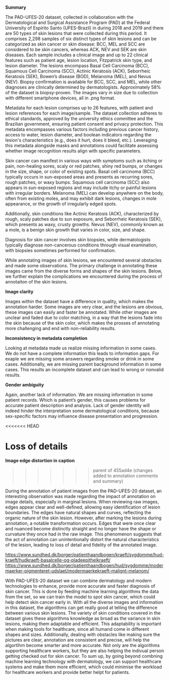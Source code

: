 **Summary**

The PAD-UFES-20 dataset, collected in collaboration with the Dermatological and Surgical Assistance Program (PAD) at the Federal University of Espírito Santo (UFES-Brazil) in during 2018 and 2019 and there are 50 types of skin lesions that were collected during this period. It comprises 2,298 samples of six distinct types of skin lesions and can be categorized as skin cancer or skin disease: BCC, MEL and SCC are considered to be skin cancers, whereas ACK, NEV and SEK are skin diseases. Each sample includes a clinical image and up to 22 clinical features such as patient age, lesion location, Fitzpatrick skin type, and lesion diameter. The lesions encompass Basal Cell Carcinoma (BCC), Squamous Cell Carcinoma (SCC), Actinic Keratosis (ACK), Seborrheic Keratosis (SEK), Bowen’s disease (BOD), Melanoma (MEL), and Nevus (NEV). Biopsy confirmation is available for BCC, SCC, and MEL, while other diagnoses are clinically determined by dermatologists. Approximately 58% of the dataset is biopsy-proven. The images vary in size due to collection with different smartphone devices, all in .png format. 

Metadata for each lesion comprises up to 26 features, with patient and lesion references for each image/sample. The dataset collection adheres to ethical standards, approved by the university ethics committee and the Brazilian government, ensuring patient consent and privacy protection. This metadata encompasses various factors including previous cancer history, access to water, lesion diameter, and boolean indicators regarding the lesion's characteristics (e.g., does it hurt, does it bleed, etc.). Leveraging this metadata alongside masks and annotations could facilitate assessing whether image recognition results align with specific parameters.

Skin cancer can manifest in various ways with symptoms such as itching or pain, non-healing sores, scaly or red patches, shiny red bumps, or changes in the size, shape, or color of existing spots. Basal cell carcinoma (BCC) typically occurs in sun-exposed areas and presents as recurring sores, rough patches, or waxy bumps. Squamous cell carcinoma (SCC) also appears in sun-exposed regions and may include itchy or painful lesions with irregular borders. Melanoma (MEL) can develop anywhere on the body, often from existing moles, and may exhibit dark lesions, changes in mole appearance, or the growth of irregularly edged spots.

Additionally, skin conditions like Actinic Keratosis (ACK), characterized by rough, scaly patches due to sun exposure, and Seborrheic Keratosis (SEK), which presents as waxy, crusty growths. Nevus (NEV), commonly known as a mole, is a benign skin growth that varies in color, size, and shape.

Diagnosis for skin cancer involves skin biopsies, while dermatologists typically diagnose non-cancerous conditions through visual examination, with biopsies sometimes performed for confirmation.

While annotating images of skin lesions, we encountered several obstacles and made some observations. The primary challenge in annotating these images came from the diverse forms and shapes of the skin lesions. Below, we further explain the complications we encountered during the process of annotaiton of the skin lesions.

**Image clarity** 

Images within the dataset have a difference in quality, which makes the annotation harder. Some images are very clear, and the lesions are obvious, these images can easily and faster be annotated. While other images are unclear and faded due to color matching, in a way that the lesions fade into the skin because of the skin color, which makes the prosses of annotating more challenging and end with non-reliability results.

**Inconsistency in metadata completion**

Looking at metadata made us realize missing information in some cases. We do not have a complete information this leads to information gaps. For exaple we are missing some answers regarding smoke or drink in some cases. Additionally, we are missing parent background information in some cases. This results an incomplete dataset and can lead to wrong or nonvalid results.

**Gender ambiguity**

Again, another lack of information. We are missing information in some patient records. Which is patient’s gender, this causes problems for accurate patient description and analysis. Lack of gender identity will indeed hinder the interpretation some dermatological conditions, because sex-specific factors may influence disease presentation and progression. 





<<<<<<< HEAD

**Loss of details** 
=======
**Image edge distortion in caption** 
>>>>>>> parent of 455ad4e (changes added to annotation comments and summary)

During the annotation of patient images from the PAD-UFES-20 dataset, an interesting observation was made regarding the impact of annotation on image details, especially in marginal lesions. When reviewing raw images, edges appear clear and well-defined, allowing easy identification of lesion boundaries. The edges have natural shapes and curves, reflecting the organic nature of the skin lesion. 
However, after marking the lesions during annotation, a notable transformation occurs. Edges that were once clear and nuanced become distinctly straight and no longer have the shape or curvature they once had in the raw image. This phenomenon suggests that the act of annotation can unintentionally distort the natural characteristics of the lesion, leading to loss of detail and fidelity of the annotated image.

https://www.sundhed.dk/borger/patienthaandbogen/kraeft/sygdomme/hud-kraeft/hudkraeft-basalcelle-og-pladeepithelkraeft/
https://www.sundhed.dk/borger/patienthaandbogen/hud/sygdomme/modermaerker-pigmenteret-udslaet/modermaerkekraeft-malignt-melanom/


With PAD-UFES-20 dataset we can combine dermatology and modern technologies to enhance, provide more accurate and faster diagnosis of skin cancer. This is done by feeding machine learning algorithms the data from the set, so we can train the model to spot skin cancer, which could help detect skin cancer early in. With all the diverse images and information in this dataset, the algorithms can get really good at telling the difference between various skin lesions. The variety of skin conditions covered in the dataset gives these algorithms knowledge as broad as the variance in skin lesions, making them adaptable and efficient. This adaptability is important when making tools for healthcare, since all humand come in different shapes and sizes. Additionally, dealing with obstacles like making sure the pictures are clear, annotation are consistent and precise, will help the algortihm become smarter and more accurate. Not only are the algorithms supporting healthcare workers, but they are also helping the indivual person getting checked out for skin cancer. To sum up, by going beyond combning machine learning technology with dermatology, we can support healthcare systems and make them more efficient, which could minimise the workload for healthcare workers and provide better helpt for patients. 









